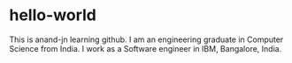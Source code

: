 # hello-world
This is anand-jn learning github.
I am an engineering graduate in Computer Science from India.
I work as a Software engineer in IBM, Bangalore, India.